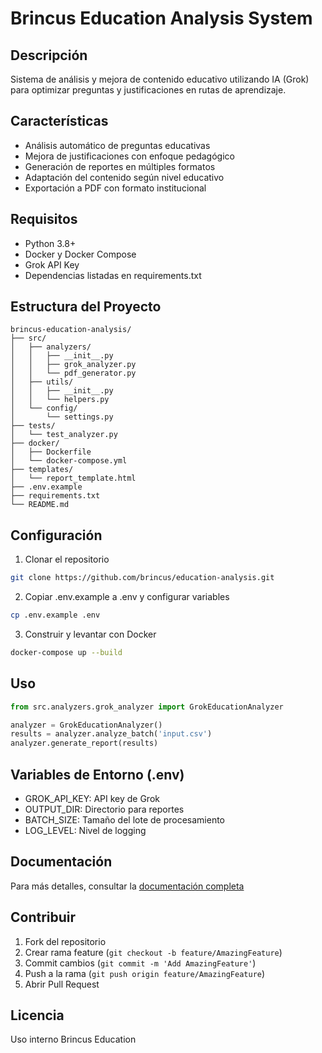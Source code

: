 # Brincus Education Analysis System

## Descripción
Sistema de análisis y mejora de contenido educativo utilizando IA (Grok) para optimizar preguntas y justificaciones en rutas de aprendizaje.

## Características
- Análisis automático de preguntas educativas
- Mejora de justificaciones con enfoque pedagógico
- Generación de reportes en múltiples formatos
- Adaptación del contenido según nivel educativo
- Exportación a PDF con formato institucional

## Requisitos
- Python 3.8+
- Docker y Docker Compose
- Grok API Key
- Dependencias listadas en requirements.txt

## Estructura del Proyecto
```
brincus-education-analysis/
├── src/
│   ├── analyzers/
│   │   ├── __init__.py
│   │   ├── grok_analyzer.py
│   │   └── pdf_generator.py
│   ├── utils/
│   │   ├── __init__.py
│   │   └── helpers.py
│   └── config/
│       └── settings.py
├── tests/
│   └── test_analyzer.py
├── docker/
│   ├── Dockerfile
│   └── docker-compose.yml
├── templates/
│   └── report_template.html
├── .env.example
├── requirements.txt
└── README.md
```

## Configuración
1. Clonar el repositorio
```bash
git clone https://github.com/brincus/education-analysis.git
```

2. Copiar .env.example a .env y configurar variables
```bash
cp .env.example .env
```

3. Construir y levantar con Docker
```bash
docker-compose up --build
```

## Uso
```python
from src.analyzers.grok_analyzer import GrokEducationAnalyzer

analyzer = GrokEducationAnalyzer()
results = analyzer.analyze_batch('input.csv')
analyzer.generate_report(results)
```

## Variables de Entorno (.env)
- GROK_API_KEY: API key de Grok
- OUTPUT_DIR: Directorio para reportes
- BATCH_SIZE: Tamaño del lote de procesamiento
- LOG_LEVEL: Nivel de logging

## Documentación
Para más detalles, consultar la [documentación completa](docs/index.md)

## Contribuir
1. Fork del repositorio
2. Crear rama feature (`git checkout -b feature/AmazingFeature`)
3. Commit cambios (`git commit -m 'Add AmazingFeature'`)
4. Push a la rama (`git push origin feature/AmazingFeature`)
5. Abrir Pull Request

## Licencia
Uso interno Brincus Education
